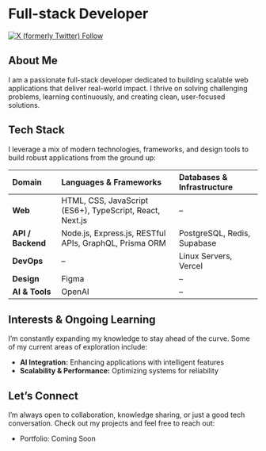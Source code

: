 # Full-stack Developer

[![X (formerly Twitter) Follow](https://img.shields.io/twitter/follow/gitthaka)](https://twitter.com/gitthaka)

## About Me

I am a passionate full-stack developer dedicated to building scalable web applications that deliver real-world impact. I thrive on solving challenging problems, learning continuously, and creating clean, user-focused solutions.

## Tech Stack

I leverage a mix of modern technologies, frameworks, and design tools to build robust applications from the ground up:

| **Domain**        | **Languages & Frameworks**                               | **Databases & Infrastructure** |
| :---------------- | :------------------------------------------------------- | :----------------------------- |
| **Web**           | HTML, CSS, JavaScript (ES6+), TypeScript, React, Next.js | –                              |
| **API / Backend** | Node.js, Express.js, RESTful APIs, GraphQL, Prisma ORM   | PostgreSQL, Redis, Supabase    |
| **DevOps**        | –                                                        | Linux Servers, Vercel          |
| **Design**        | Figma                                                    | –                              |
| **AI & Tools**    | OpenAI                                                   | –                              |

## Interests & Ongoing Learning

I’m constantly expanding my knowledge to stay ahead of the curve. Some of my current areas of exploration include:

- **AI Integration:** Enhancing applications with intelligent features
- **Scalability & Performance:** Optimizing systems for reliability

## Let’s Connect

I’m always open to collaboration, knowledge sharing, or just a good tech conversation. Check out my projects and feel free to reach out:

- Portfolio: Coming Soon
